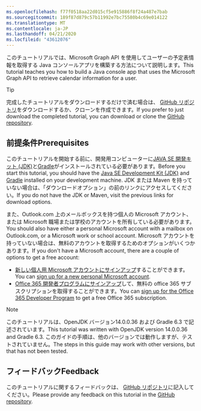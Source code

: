 ```yaml
---
ms.openlocfilehash: f77f0518aa22d015cf5e915886f8f24a487e7bab
ms.sourcegitcommit: 189f87d879c57b11992e7bc75580b4c69e014122
ms.translationtype: MT
ms.contentlocale: ja-JP
ms.lasthandoff: 04/21/2020
ms.locfileid: "43612076"
---
```

<!-- markdownlint-disable MD002 MD041 -->

<span data-ttu-id="ff300-101">このチュートリアルでは、Microsoft Graph API を使用してユーザーの予定表情報を取得する Java コンソールアプリを構築する方法について説明します。</span><span class="sxs-lookup"><span data-stu-id="ff300-101">This tutorial teaches you how to build a Java console app that uses the Microsoft Graph API to retrieve calendar information for a user.</span></span>

> [!TIP]
> <span data-ttu-id="ff300-102">完成したチュートリアルをダウンロードするだけで済む場合は、 [GitHub リポジトリ](https://github.com/microsoftgraph/msgraph-training-java)をダウンロードするか、クローンを作成できます。</span><span class="sxs-lookup"><span data-stu-id="ff300-102">If you prefer to just download the completed tutorial, you can download or clone the [GitHub repository](https://github.com/microsoftgraph/msgraph-training-java).</span></span>

## <a name="prerequisites"></a><span data-ttu-id="ff300-103">前提条件</span><span class="sxs-lookup"><span data-stu-id="ff300-103">Prerequisites</span></span>

<span data-ttu-id="ff300-104">このチュートリアルを開始する前に、開発用コンピューターに[JAVA SE 開発キット (JDK)](https://java.com/en/download/faq/develop.xml)と[Gradle](https://gradle.org/)がインストールされている必要があります。</span><span class="sxs-lookup"><span data-stu-id="ff300-104">Before you start this tutorial, you should have the [Java SE Development Kit (JDK)](https://java.com/en/download/faq/develop.xml) and [Gradle](https://gradle.org/) installed on your development machine.</span></span> <span data-ttu-id="ff300-105">JDK または Maven を持っていない場合は、「ダウンロードオプション」の前のリンクにアクセスしてください。</span><span class="sxs-lookup"><span data-stu-id="ff300-105">If you do not have the JDK or Maven, visit the previous links for download options.</span></span>

<span data-ttu-id="ff300-106">また、Outlook.com 上のメールボックスを持つ個人の Microsoft アカウント、または Microsoft 職場または学校のアカウントを所有している必要があります。</span><span class="sxs-lookup"><span data-stu-id="ff300-106">You should also have either a personal Microsoft account with a mailbox on Outlook.com, or a Microsoft work or school account.</span></span> <span data-ttu-id="ff300-107">Microsoft アカウントを持っていない場合は、無料のアカウントを取得するためのオプションがいくつかあります。</span><span class="sxs-lookup"><span data-stu-id="ff300-107">If you don't have a Microsoft account, there are a couple of options to get a free account:</span></span>

- <span data-ttu-id="ff300-108">[新しい個人用 Microsoft アカウントにサインアップ](https://signup.live.com/signup?wa=wsignin1.0&rpsnv=12&ct=1454618383&rver=6.4.6456.0&wp=MBI_SSL_SHARED&wreply=https://mail.live.com/default.aspx&id=64855&cbcxt=mai&bk=1454618383&uiflavor=web&uaid=b213a65b4fdc484382b6622b3ecaa547&mkt=E-US&lc=1033&lic=1)することができます。</span><span class="sxs-lookup"><span data-stu-id="ff300-108">You can [sign up for a new personal Microsoft account](https://signup.live.com/signup?wa=wsignin1.0&rpsnv=12&ct=1454618383&rver=6.4.6456.0&wp=MBI_SSL_SHARED&wreply=https://mail.live.com/default.aspx&id=64855&cbcxt=mai&bk=1454618383&uiflavor=web&uaid=b213a65b4fdc484382b6622b3ecaa547&mkt=E-US&lc=1033&lic=1).</span></span>
- <span data-ttu-id="ff300-109">[Office 365 開発者プログラムにサインアップ](https://developer.microsoft.com/office/dev-program)して、無料の office 365 サブスクリプションを取得することができます。</span><span class="sxs-lookup"><span data-stu-id="ff300-109">You can [sign up for the Office 365 Developer Program](https://developer.microsoft.com/office/dev-program) to get a free Office 365 subscription.</span></span>

> [!NOTE]
> <span data-ttu-id="ff300-110">このチュートリアルは、OpenJDK バージョン14.0.0.36 および Gradle 6.3 で記述されています。</span><span class="sxs-lookup"><span data-stu-id="ff300-110">This tutorial was written with OpenJDK version 14.0.0.36 and Gradle 6.3.</span></span> <span data-ttu-id="ff300-111">このガイドの手順は、他のバージョンでは動作しますが、テストされていません。</span><span class="sxs-lookup"><span data-stu-id="ff300-111">The steps in this guide may work with other versions, but that has not been tested.</span></span>

## <a name="feedback"></a><span data-ttu-id="ff300-112">フィードバック</span><span class="sxs-lookup"><span data-stu-id="ff300-112">Feedback</span></span>

<span data-ttu-id="ff300-113">このチュートリアルに関するフィードバックは、 [GitHub リポジトリ](https://github.com/microsoftgraph/msgraph-training-java)に記入してください。</span><span class="sxs-lookup"><span data-stu-id="ff300-113">Please provide any feedback on this tutorial in the [GitHub repository](https://github.com/microsoftgraph/msgraph-training-java).</span></span>
